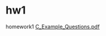 # hw1
homework1
[C_Example_Questions.pdf](https://github.com/Cat8888/hw1/files/8957906/C_Example_Questions.pdf)
